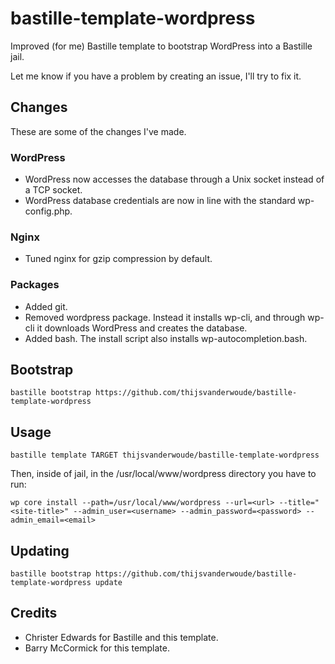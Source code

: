 # bastille-template-wordpress
Improved (for me) Bastille template to bootstrap WordPress into a Bastille jail.

Let me know if you have a problem by creating an issue, I'll try to fix it.

## Changes
These are some of the changes I've made.

### WordPress
- WordPress now accesses the database through a Unix socket instead of a TCP socket.
- WordPress database credentials are now in line with the standard wp-config.php.

### Nginx
- Tuned nginx for gzip compression by default.

### Packages
- Added git.
- Removed wordpress package. Instead it installs wp-cli, and through wp-cli it downloads WordPress and creates the database.
- Added bash. The install script also installs wp-autocompletion.bash.

## Bootstrap
```shell
bastille bootstrap https://github.com/thijsvanderwoude/bastille-template-wordpress
```

## Usage
```shell
bastille template TARGET thijsvanderwoude/bastille-template-wordpress
```
Then, inside of jail, in the /usr/local/www/wordpress directory you have to run:
```shell
wp core install --path=/usr/local/www/wordpress --url=<url> --title="<site-title>" --admin_user=<username> --admin_password=<password> --admin_email=<email>
```

## Updating
```shell
bastille bootstrap https://github.com/thijsvanderwoude/bastille-template-wordpress update
```

## Credits
- Christer Edwards for Bastille and this template.
- Barry McCormick for this template.
